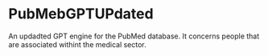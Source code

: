 # PubMebGPTUPdated
An updadted GPT  engine for the PubMed database. It concerns people that are associated withint the medical sector.
